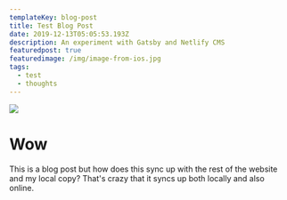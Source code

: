 ```yaml
---
templateKey: blog-post
title: Test Blog Post
date: 2019-12-13T05:05:53.193Z
description: An experiment with Gatsby and Netlify CMS
featuredpost: true
featuredimage: /img/image-from-ios.jpg
tags:
  - test
  - thoughts
---
```

![](/img/image-from-ios.jpg)

# **Wow**

This is a blog post but how does this sync up with the rest of the website and my local copy? That's crazy that it syncs up both locally and also online.
